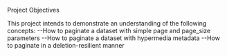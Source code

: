 Project Objectives

This project intends to demonstrate an understanding of the following concepts:
--How to paginate a dataset with simple page and page_size parameters
--How to paginate a dataset with hypermedia metadata
--How to paginate in a deletion-resilient manner
